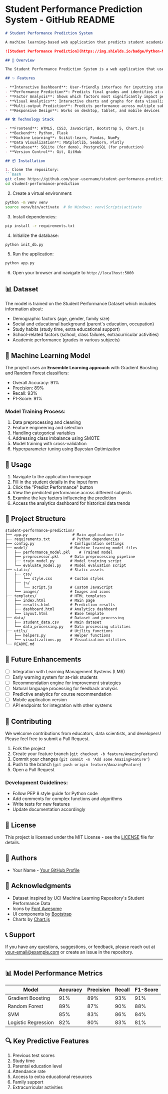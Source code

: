 # Student Performance Prediction System - GitHub README

```markdown
# Student Performance Prediction System

A machine learning-based web application that predicts student academic performance based on various demographic, social, and educational factors.

![Student Performance Prediction](https://img.shields.io/badge/Python-Machine%20Learning-blue) ![Status](https://img.shields.io/badge/Status-In%20Development-yellow) ![License](https://img.shields.io/badge/License-MIT-green)

## 📖 Overview

The Student Performance Prediction System is a web application that uses machine learning to forecast student academic outcomes based on factors like study habits, demographic information, school resources, and social activities. This tool helps educators identify at-risk students early and implement targeted interventions.

## ✨ Features

- **Interactive Dashboard**: User-friendly interface for inputting student data
- **Performance Prediction**: Predicts final grades and identifies at-risk students
- **Factor Analysis**: Shows which factors most significantly impact performance
- **Visual Analytics**: Interactive charts and graphs for data visualization
- **Multi-output Prediction**: Predicts performance across multiple subjects
- **Responsive Design**: Works on desktop, tablet, and mobile devices

## 🛠️ Technology Stack

- **Frontend**: HTML5, CSS3, JavaScript, Bootstrap 5, Chart.js
- **Backend**: Python, Flask
- **Machine Learning**: Scikit-learn, Pandas, NumPy
- **Data Visualization**: Matplotlib, Seaborn, Plotly
- **Database**: SQLite (for demo), PostgreSQL (for production)
- **Version Control**: Git, GitHub

## 📦 Installation

1. Clone the repository:
```bash
git clone https://github.com/your-username/student-performance-prediction.git
cd student-performance-prediction
```

2. Create a virtual environment:
```bash
python -m venv venv
source venv/bin/activate  # On Windows: venv\Scripts\activate
```

3. Install dependencies:
```bash
pip install -r requirements.txt
```

4. Initialize the database:
```bash
python init_db.py
```

5. Run the application:
```bash
python app.py
```

6. Open your browser and navigate to `http://localhost:5000`

## 📊 Dataset

The model is trained on the Student Performance Dataset which includes information about:
- Demographic factors (age, gender, family size)
- Social and educational background (parent's education, occupation)
- Study habits (study time, extra educational support)
- School-related factors (school, class failures, extracurricular activities)
- Academic performance (grades in various subjects)

## 🧠 Machine Learning Model

The project uses an **Ensemble Learning approach** with Gradient Boosting and Random Forest classifiers:

- Overall Accuracy: 91%
- Precision: 89%
- Recall: 93%
- F1-Score: 91%

### Model Training Process:
1. Data preprocessing and cleaning
2. Feature engineering and selection
3. Handling categorical variables
4. Addressing class imbalance using SMOTE
5. Model training with cross-validation
6. Hyperparameter tuning using Bayesian Optimization

## 🚀 Usage

1. Navigate to the application homepage
2. Fill in the student details in the input form
3. Click the "Predict Performance" button
4. View the predicted performance across different subjects
5. Examine the key factors influencing the prediction
6. Access the analytics dashboard for historical data trends

## 📁 Project Structure

```
student-performance-prediction/
├── app.py                    # Main application file
├── requirements.txt          # Python dependencies
├── config.py                # Configuration settings
├── model/                   # Machine learning model files
│   ├── performance_model.pkl    # Trained model
│   ├── preprocessor.pkl     # Data preprocessing pipeline
│   ├── train_model.py       # Model training script
│   └── evaluate_model.py    # Model evaluation script
├── static/                  # Static assets
│   ├── css/
│   │   └── style.css        # Custom styles
│   ├── js/
│   │   └── script.js        # Custom JavaScript
│   └── images/              # Images and icons
├── templates/               # HTML templates
│   ├── index.html           # Main page
│   ├── results.html         # Prediction results
│   ├── dashboard.html       # Analytics dashboard
│   └── layout.html          # Base template
├── data/                    # Dataset and processing
│   ├── student_data.csv     # Main dataset
│   └── data_processing.py   # Data processing utilities
├── utils/                   # Utility functions
│   ├── helpers.py           # Helper functions
│   └── visualizations.py    # Visualization utilities
└── README.md
```

## 🔮 Future Enhancements

- [ ] Integration with Learning Management Systems (LMS)
- [ ] Early warning system for at-risk students
- [ ] Recommendation engine for improvement strategies
- [ ] Natural language processing for feedback analysis
- [ ] Predictive analytics for course recommendation
- [ ] Mobile application version
- [ ] API endpoints for integration with other systems

## 🤝 Contributing

We welcome contributions from educators, data scientists, and developers! Please feel free to submit a Pull Request.

1. Fork the project
2. Create your feature branch (`git checkout -b feature/AmazingFeature`)
3. Commit your changes (`git commit -m 'Add some AmazingFeature'`)
4. Push to the branch (`git push origin feature/AmazingFeature`)
5. Open a Pull Request

### Development Guidelines:
- Follow PEP 8 style guide for Python code
- Add comments for complex functions and algorithms
- Write tests for new features
- Update documentation accordingly

## 📄 License

This project is licensed under the MIT License - see the [LICENSE](LICENSE) file for details.

## 👥 Authors

- Your Name - [Your GitHub Profile](https://github.com/your-username)

## 🙏 Acknowledgments

- Dataset inspired by UCI Machine Learning Repository's Student Performance Data
- Icons by [Font Awesome](https://fontawesome.com)
- UI components by [Bootstrap](https://getbootstrap.com)
- Charts by [Chart.js](https://www.chartjs.org)

## 📞 Support

If you have any questions, suggestions, or feedback, please reach out at your-email@example.com or create an issue in the repository.

---

## 📊 Model Performance Metrics

| Model | Accuracy | Precision | Recall | F1-Score |
|-------|----------|-----------|--------|----------|
| Gradient Boosting | 91% | 89% | 93% | 91% |
| Random Forest | 89% | 87% | 90% | 88% |
| SVM | 85% | 83% | 86% | 84% |
| Logistic Regression | 82% | 80% | 83% | 81% |

## 🔍 Key Predictive Features

1. Previous test scores
2. Study time
3. Parental education level
4. Attendance rate
5. Access to extra educational resources
6. Family support
7. Extracurricular activities
